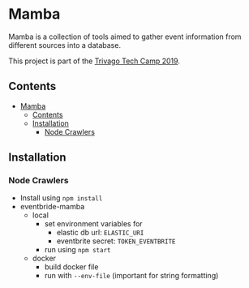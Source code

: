 # Mamba

Mamba is a collection of tools aimed to gather event information from different sources into a database.

This project is part of the [Trivago Tech Camp 2019](https://techcamp.trivago.com/).

## Contents

- [Mamba](#mamba)
  - [Contents](#contents)
  - [Installation](#installation)
    - [Node Crawlers](#node-crawlers)

## Installation

### Node Crawlers

- Install using `npm install`
- eventbride-mamba
  - local
    - set environment variables for
      - elastic db url: `ELASTIC_URI`
      - eventbrite secret: `TOKEN_EVENTBRITE`
    - run using `npm start`
  - docker
    - build docker file
    - run with `--env-file` (important for string formatting)
